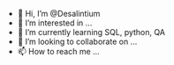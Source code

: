 - 👋 Hi, I’m @Desalintium
- 👀 I’m interested in ...
- 🌱 I’m currently learning SQL, python, QA
- 💞️ I’m looking to collaborate on ...
- 📫 How to reach me ...

<!---
Desalintium/Desalintium is a ✨ special ✨ repository because its `README.md` (this file) appears on your GitHub profile.
You can click the Preview link to take a look at your changes.
--->
